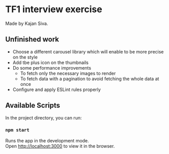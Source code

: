 # TF1 interview exercise

Made by Kajan Siva.

## Unfinished work

- Choose a different carousel library which will enable to be more precise on the style
- Add tbe plus icon on the thumbnails
- Do some performance improvements
    - To fetch only the necessary images to render
    - To fetch data with a pagination to avoid fetching the whole data at once
- Configure and apply ESLint rules properly

## Available Scripts

In the project directory, you can run:

### `npm start`

Runs the app in the development mode.\
Open [http://localhost:3000](http://localhost:3000) to view it in the browser.

